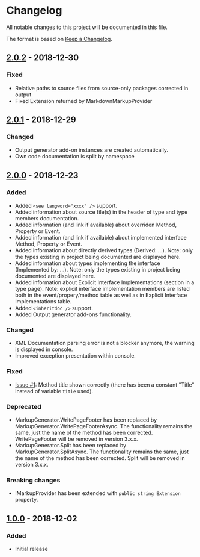 # Changelog #
All notable changes to this project will be documented in this file.

The format is based on [Keep a Changelog](https://keepachangelog.com/en/1.0.0/).

## [2.0.2] - 2018-12-30 ##
### Fixed ###
- Relative paths to source files from source-only packages corrected in output
- Fixed Extension returned by MarkdownMarkupProvider

## [2.0.1] - 2018-12-29 ##
### Changed ###
- Output generator add-on instances are created automatically.
- Own code documentation is split by namespace

## [2.0.0] - 2018-12-23 ##
### Added ###
- Added `<see langword="xxxx" />` support.
- Added information about source file(s) in the header of type and type members documentation.
- Added information (and link if available) about overriden Method, Property or Event.
- Added information (and link if available) about implemented interface Method, Property or Event.
- Added information about directly derived types (Derived: ...). Note: only the types existing in project being documented are displayed here.
- Added information about types implementing the interface (Implemented by: ...). Note: only the types existing in project being documented are displayed here.
- Added information about Explicit Interface Implementations (section in a type page). Note: explicit interface implementation members are listed both in the event/propery/method table as well as in Explicit Interface Implementations table.
- Added `<inheritdoc />` support.
- Added Output generator add-ons functionality.

### Changed ###
- XML Documentation parsing error is not a blocker anymore, the warning is displayed in console.
- Improved exception presentation within console.

### Fixed ###
- [Issue #1](https://github.com/adamecr/MarkupDoc/issues/1): Method title shown correctly (there has been a constant "Title" instead of variable `title` used). 

 
### Deprecated ###
- MarkupGenerator.WritePageFooter has been replaced by MarkupGenerator.WritePageFooterAsync. The functionality remains the same, just the name of the method has been corrected. WritePageFooter will be removed in version 3.x.x.
- MarkupGenerator.Split has been replaced by MarkupGenerator.SplitAsync. The functionality remains the same, just the name of the method has been corrected. Split will be removed in version 3.x.x.

### Breaking changes ###
- IMarkupProvider has been extended with `public string Extension` property.

## [1.0.0] - 2018-12-02 ##
### Added ###
- Initial release

[2.0.2]: https://github.com/adamecr/MarkupDoc/compare/v2.0.1...v2.0.2
[2.0.1]: https://github.com/adamecr/MarkupDoc/compare/v2.0.0...v2.0.1
[2.0.0]: https://github.com/adamecr/MarkupDoc/compare/v1.0.0...v2.0.0
[1.0.0]: https://github.com/adamecr/MarkupDoc/releases/tag/v1.0.0
